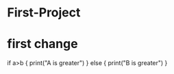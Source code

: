 # First-Project

# first change

if a>b {
    print("A is greater")
} else {
    print("B is greater")
}